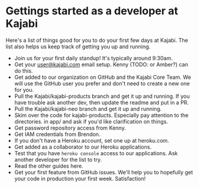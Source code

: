 # Gettings started as a developer at Kajabi

Here's a list of things good for you to do your first few days at Kajabi.
The list also helps us keep track of getting you up and running.

* Join us for your first daily standup!  It's typically around 9:30am.
* Get your user@kajabi.com email setup.  Kenny (TODO: or Amber?) can do this.
* Get added to our organization on GitHub and the Kajabi Core Team.  We will use the
  GitHub user you prefer and don't need to create a new one for you.
* Pull the Kajabi/kajabi-products branch and get it up and running.  If you have
  trouble ask another dev, then update the readme and put in a PR.
* Pull the Kajabi/kajabi-neo branch and get it up and running.
* Skim over the code for kajabi-products.  Especially pay attention to the directories.
  in app/ and ask if you'd like clarification on things.
* Get password repository access from Kenny.
* Get IAM credentials from Brendon.
* If you don't have a Heroku account, set one up at heroku.com.
* Get added as a collaborator to our Heroku applications.
* Test that you have `heroku console` access to our applications.  Ask another developer
  for the list to try.
* Read the other guides here.
* Get your first feature from GitHub issues.  We'll help you to hopefully get your code
  in production your first week.  Satisfaction!
